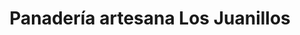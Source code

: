 ---
title: "Panadería artesana Los Juanillos"
url: /navasfrias/panaderia-artesana-los-juanillos/
shop: panadería
---